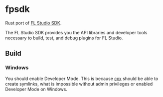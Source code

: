 # fpsdk

Rust port of [FL Studio SDK](https://www.image-line.com/developers/index.php).

The FL Studio SDK provides you the API libraries and developer tools necessary
to build, test, and debug plugins for FL Studio.




## Build


### Windows

You should enable Developer Mode. This is because
[cxx](https://crates.io/crates/cxx) should be able to create symlinks, what
is impossible without admin privileges or enabled Developer Mode on Windows.